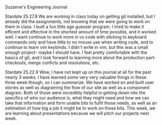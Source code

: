 
Suzanne's Engineering Journal

Stardate 25.27.8
    We are working in class today on getting git installed, but I already did the assignments, not knowing that we were going to work on them in class. I built a fun little age guesser program. I tried to make it efficent and effective in the shortest amount of time possible, and it worked well. I want continue to work more in vs code with sticking to keyboard commands only and have little to no mouse use when writing code, and to continue to learn vim keybinds. I didn't write in vim, but this was a small enough project- maybe I should have. I feel pretty comfortable with the basics of git, and I look forward to learning more about the production part-checkouts, merge conficts and resolutions, etc. 



Stardate 25.22.9
    Wow, I have not kept up on this journal at all for the past nearly 3 weeks. I have learned some very very valuable things in these three week though, so I can summarize. We have worked on and built user stories as well as diagraming the flow of our site as well as a component diagram. Both of those were incredibly helpful in getting down into the specifics of who our audience is, what they might need and how we can take that information and form usable bits to fulfil those needs, as well as an estimation of how big a job it might be to work on those bits. This week, we are learning about presentations because we will pitch our projects next week. 